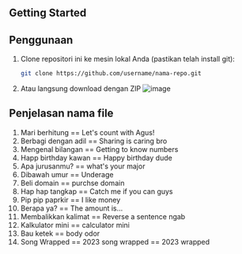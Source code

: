 ## Getting Started

## Penggunaan

1. Clone repositori ini ke mesin lokal Anda (pastikan telah install git):

    ```bash
    git clone https://github.com/username/nama-repo.git
    ```

2. Atau langsung download dengan ZIP
   ![image](https://github.com/sekaria/PEMDAS-AI/assets/91649121/4049236a-36b3-4064-ae5c-3f597909dd0d)


## Penjelasan nama file
1. Mari berhitung == Let's count with Agus!
2. Berbagi dengan adil == Sharing is caring bro
3. Mengenal bilangan == Getting to know numbers
4. Happ birthday kawan == Happy birthday dude
5. Apa jurusanmu? == what's your major
6. Dibawah umur == Underage
7. Beli domain == purchse domain
8. Hap hap tangkap == Catch me if you can guys
9. Pip pip paprkir == I like money
10. Berapa ya? == The amount is...
11. Membalikkan kalimat == Reverse a sentence ngab
12. Kalkulator mini == calculator mini
13. Bau ketek == body odor
14. Song Wrapped == 2023 song wrapped == 2023 wrapped
